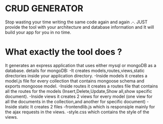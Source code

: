 # CRUD GENERATOR
Stop wasting your time writing the same code again and again .-.
JUST provide the tool with your architecture and database information and It will build your app for you in no time.
# What exactly the tool does ?
It generates an express application that uses either mysql or mongoDB as a database.
details for mongoDB:
-It creates models,routes,views,static directories inside your application directory.
-Inside models it creates a model.js file for every collection that contains mongoose schema and exports mongoose model.
-Inside routes it creates a routes file that contains all the routes for the models (Insert,Delete,Update,Show all,show specific document).
-Inside views it creates 2 views for every model (one view for all the documents in the collection,and another for specific document)
-Inside static It creates 2 files
 -frontendlib.js which is responsiple mainly for the ajax requests in the views.
 -style.css which contains the style of the views.
